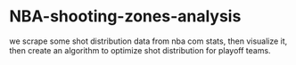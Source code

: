 # NBA-shooting-zones-analysis
we scrape some shot distribution data from nba com stats, then visualize it, then create an algorithm to optimize shot distribution for playoff teams. 
